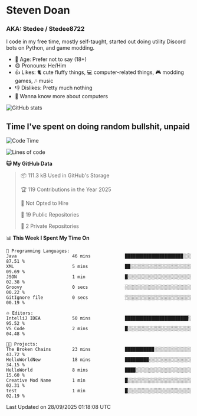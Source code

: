 # Steven Doan
### AKA: Stedee / Stedee8722
I code in my free time, mostly self-taught, started out doing utility Discord bots on Python, and game modding.

- 🤔 Age: Prefer not to say (18+)
- 😄 Pronouns: He/Him
- 👍 Likes: 🐈 cute fluffy things, 💻 computer-related things, 🎮 modding games, 🎶 music
- 👎 Dislikes: Pretty much nothing
- 🥹 Wanna know more about computers

![GitHub stats](https://github-readme-stats-iota-mocha-40.vercel.app/api?username=Stedee8722&show=prs_merged,prs_merged_percentage&show_icons=true&theme=transparent)

## Time I've spent on doing random bullshit, unpaid
<!--START_SECTION:Time I've spent on doing random bullshit, unpaid-->
![Code Time](http://img.shields.io/badge/Code%20Time-328%20hrs%208%20mins-blue)

![Lines of code](https://img.shields.io/badge/From%20Hello%20World%20I%27ve%20Written-87.2%20thousand%20lines%20of%20code-blue)

**🐱 My GitHub Data** 

> 📦 111.3 kB Used in GitHub's Storage 
 > 
> 🏆 119 Contributions in the Year 2025
 > 
> 🚫 Not Opted to Hire
 > 
> 📜 19 Public Repositories 
 > 
> 🔑 2 Private Repositories 
 > 
📊 **This Week I Spent My Time On** 

```text
💬 Programming Languages: 
Java                     46 mins             ██████████████████████░░░   87.51 % 
XML                      5 mins              ██░░░░░░░░░░░░░░░░░░░░░░░   09.69 % 
JSON                     1 min               █░░░░░░░░░░░░░░░░░░░░░░░░   02.38 % 
Groovy                   0 secs              ░░░░░░░░░░░░░░░░░░░░░░░░░   00.22 % 
GitIgnore file           0 secs              ░░░░░░░░░░░░░░░░░░░░░░░░░   00.19 % 

🔥 Editors: 
IntelliJ IDEA            50 mins             ████████████████████████░   95.52 % 
VS Code                  2 mins              █░░░░░░░░░░░░░░░░░░░░░░░░   04.48 % 

🐱‍💻 Projects: 
The Broken Chains        23 mins             ███████████░░░░░░░░░░░░░░   43.72 % 
HelloWorldNew            18 mins             █████████░░░░░░░░░░░░░░░░   34.15 % 
HelloWorld               8 mins              ████░░░░░░░░░░░░░░░░░░░░░   15.60 % 
Creative Mod Name        1 min               █░░░░░░░░░░░░░░░░░░░░░░░░   02.31 % 
test                     1 min               █░░░░░░░░░░░░░░░░░░░░░░░░   02.19 % 
```


 Last Updated on 28/09/2025 01:18:08 UTC
<!--END_SECTION:Time I've spent on doing random bullshit, unpaid-->
